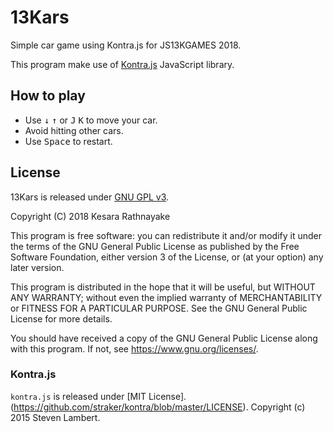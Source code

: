 # 13Kars
Simple car game using Kontra.js for JS13KGAMES 2018.

This program make use of [Kontra.js](https://github.com/straker/kontra/)
JavaScript library.

## How to play
* Use <kbd>&downarrow;</kbd> <kbd>&uparrow;</kbd> or <kbd>J</kbd> <kbd>K</kbd>
to move your car.
* Avoid hitting other cars.
* Use <kbd>Space</kbd> to restart.

## License
13Kars is released under [GNU GPL v3](LICENSE).

Copyright (C) 2018 Kesara Rathnayake

This program is free software: you can redistribute it and/or modify
it under the terms of the GNU General Public License as published by
the Free Software Foundation, either version 3 of the License, or
(at your option) any later version.

This program is distributed in the hope that it will be useful,
but WITHOUT ANY WARRANTY; without even the implied warranty of
MERCHANTABILITY or FITNESS FOR A PARTICULAR PURPOSE.  See the
GNU General Public License for more details.

You should have received a copy of the GNU General Public License
along with this program.  If not, see <https://www.gnu.org/licenses/>.

### Kontra.js
`kontra.js` is released under [MIT License].
(https://github.com/straker/kontra/blob/master/LICENSE).
Copyright (c) 2015 Steven Lambert.
